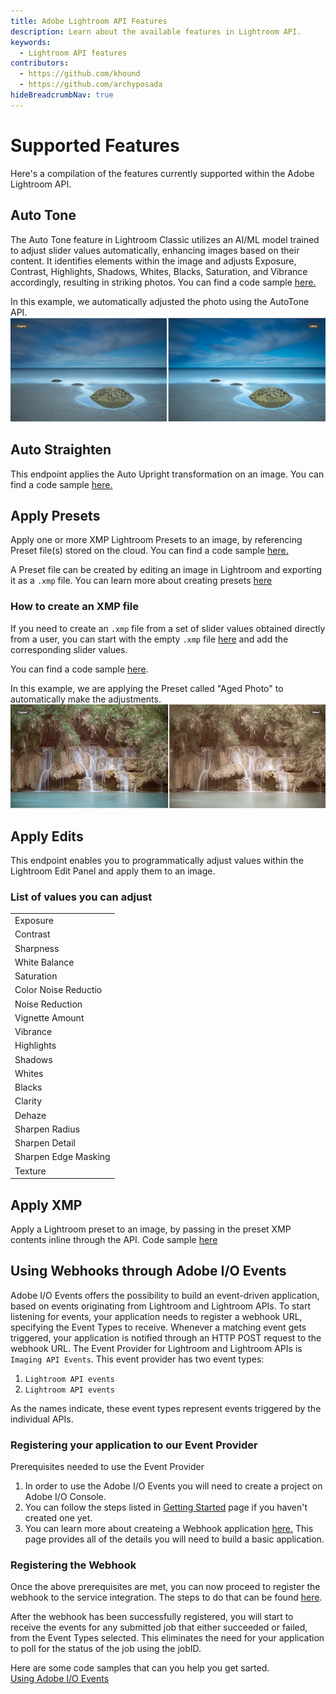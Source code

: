 ```yaml
---
title: Adobe Lightroom API Features 
description: Learn about the available features in Lightroom API.
keywords: 
  - Lightroom API features
contributors:
  - https://github.com/khound
  - https://github.com/archyposada
hideBreadcrumbNav: true
---
```


# Supported Features

Here's a compilation of the features currently supported within the Adobe Lightroom API.

## Auto Tone

The Auto Tone feature in Lightroom Classic utilizes an AI/ML model trained to adjust slider values automatically, enhancing images based on their content. It identifies elements within the image and adjusts Exposure, Contrast, Highlights, Shadows, Whites, Blacks, Saturation, and Vibrance accordingly, resulting in striking photos. You can find a code sample [here.](../code-sample/index.md#auto-tone-an-image-through-the-lightroom-api)<br />

In this example, we automatically adjusted the photo using the AutoTone API.
![alt image](./autotone_example.png?raw=true "Original Image")

## Auto Straighten

This endpoint applies the Auto Upright transformation on an image. You can find a code sample [here.](../code-sample/index.md#autostraighten-an-image)

## Apply Presets

Apply one or more XMP Lightroom Presets to an image, by referencing Preset file(s) stored on the cloud. You can find a code sample [here.](../code-sample/index.md#apply-presets-to-an-image)

A Preset file can be created by editing an image in Lightroom and exporting it as a `.xmp` file. You can learn more about creating presets [here](https://creativecloud.adobe.com/en-LU/learn/lightroom-cc/web/create-your-own-presets)

### How to create an XMP file
If you need to create an `.xmp` file from a set of slider values obtained directly from a user, you can start with the empty `.xmp` file [here](https://github.com/AdobeDocs/cis-photoshop-api-docs/blob/main/sample-code/lr-sample-app/crs.xml) and add the corresponding slider values.

You can find a code sample [here](../code-sample/index.md#apply-edits-to-an-image).

In this example, we are applying the Preset called "Aged Photo" to automatically make the adjustments.
![alt image](./preset_example.png?raw=true "Original Image")

## Apply Edits
This endpoint enables you to programmatically adjust values within the Lightroom Edit Panel and apply them to an image.

### List of values you can adjust 

|                                   |
|---------------------------------- |
| Exposure                          |
| Contrast                          |
| Sharpness                         |
| White Balance                     |
| Saturation                        |
| Color Noise Reductio              |
| Noise Reduction                   |
| Vignette Amount                   |
| Vibrance                          |
| Highlights                        |
| Shadows                           |
| Whites                            |
| Blacks                            |
| Clarity                           |
| Dehaze                            |
| Sharpen Radius                    |
| Sharpen Detail                    |
| Sharpen Edge Masking              |
| Texture                           |

## Apply XMP
Apply a Lightroom preset to an image, by passing in the preset XMP contents inline through the API. Code sample [here](../code-sample/index.md#apply-xmp-to-an-image)


## Using Webhooks through Adobe I/O Events

Adobe I/O Events offers the possibility to build an event-driven application, based on events originating from Lightroom and Lightroom APIs. To start listening for events, your application needs to register a webhook URL, specifying the Event Types to receive. Whenever a matching event gets triggered, your application is notified through an HTTP POST request to the webhook URL.
The Event Provider for Lightroom and Lightroom APIs is `Imaging API Events`.
This event provider has two event types:
1. `Lightroom API events`
2. `Lightroom API events`

As the names indicate, these event types represent events triggered by the individual APIs.

### Registering your application to our Event Provider

Prerequisites needed to use the Event Provider

1. In order to use the Adobe I/O Events you will need to create a project on Adobe I/O Console.
2. You can follow the steps listed in [Getting Started](../../guides/get-started.md) page if you haven't created one yet.
3. You can learn more about createing a Webhook application [here.](https://www.adobe.io/apis/experienceplatform/events/docs.html#!adobedocs/adobeio-events/master/intro/webhooks_intro.md) This page provides all of the details you will need to build a basic application. 


### Registering the Webhook
Once the above prerequisites are met, you can now proceed to register the webhook to the service integration. The steps to do that can be found [here](https://developer.adobe.com/events/docs/guides/#getting-started).

After the webhook has been successfully registered, you will start to receive the events for any submitted job that either succeeded or failed, from the Event Types selected. This eliminates the need for your application to poll for the status of the job using the jobID. 

Here are some code samples that can you help you get sarted.  
[Using Adobe I/O Events](../code-sample/index.md#triggering-an-event-from-the-apis)